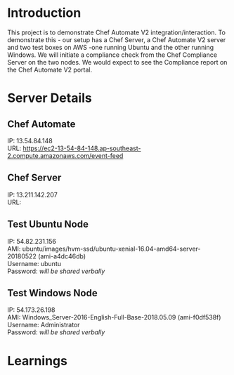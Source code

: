 # Introduction
This project is to demonstrate Chef Automate V2 integration/interaction.
To demonstrate this - our setup has a Chef Server, a Chef Automate V2 server and two test boxes on AWS -one running Ubuntu and the other running Windows.
We will initiate a compliance check from the Chef Compliance Server on the two nodes. We would expect to see the Compliance report on the Chef Automate V2 portal.

# Server Details
## Chef Automate
IP: 13.54.84.148  
URL: https://ec2-13-54-84-148.ap-southeast-2.compute.amazonaws.com/event-feed
## Chef Server
IP: 13.211.142.207  
URL:
## Test Ubuntu Node
IP: 54.82.231.156  
AMI: ubuntu/images/hvm-ssd/ubuntu-xenial-16.04-amd64-server-20180522 (ami-a4dc46db)  
Username: ubuntu  
Password: _will be shared verbally_  
## Test Windows Node
IP: 54.173.26.198  
AMI: Windows_Server-2016-English-Full-Base-2018.05.09 (ami-f0df538f)  
Username: Administrator  
Password: _will be shared verbally_  

# Learnings
